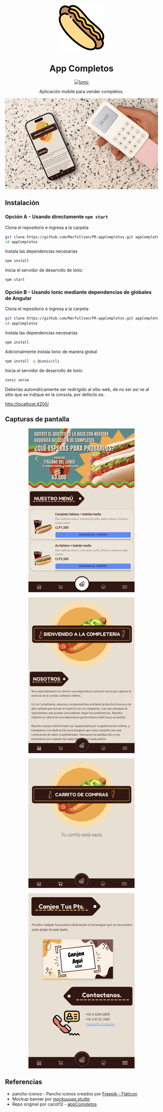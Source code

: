 <p align="center">
    <img src="./docs/img/hot-dog.png" alt="Icon" width="150">
</p>

<div align="center">

# App Completos

[![Ionic](https://img.shields.io/badge/Ionic-Angular-red.svg)](https://ionicframework.com/docs/angular/overview)

</div>

<p align="center">
  Aplicación mobile para vender completos.
</p>

<p align="center">
    <img src="./docs/img/completos_banner.png" alt="banner" width="750">
</p>

## Instalación

### Opción A - Usando directamente `npm start`

Clona el repositorio e ingresa a la carpeta

``` bash
git clone https://github.com/Marfullsen/PR-appCompletos.git appCompletos
cd appCompletos
```

Instala las dependencias necesarias

``` bash
npm install
```

Inicia el servidor de desarrollo de Ionic

``` bash
npm start
```

### Opción B - Usando Ionic mediante dependencias de globales de Angular

Clona el repositorio e ingresa a la carpeta

``` bash
git clone https://github.com/Marfullsen/PR-appCompletos.git appCompletos
cd appCompletos
```

Instala las dependencias necesarias

``` bash
npm install
```

Adicionalmente instala Ionic de manera global

``` bash
npm install -g @ionic/cli
```

Inicia el servidor de desarrollo de Ionic

``` bash
ionic serve
```

Deberías automáticamente ser redirigido al sitio web, de no ser así ve al sitio que se indique en la consola, por defecto es:

[http://localhost:4200/]()

## Capturas de pantalla

<p align="center">
    <img src="./docs/img/main_site_mobile.png" alt="Screenshot main site" width="350">
</p>

<p align="center">
    <img src="./docs/img/home_site_mobile.png" alt="Screenshot home site" width="350">
</p>

<p align="center">
    <img src="./docs/img/carrito_mobile.png" alt="Screenshot chart" width="350">
</p>

<p align="center">
    <img src="./docs/img/puntos_y_contacto_mobile.png" alt="Screenshot points and contact" width="350">
</p>

## Referencias

- pancho iconos - Pancho iconos creados por [Freepik - Flaticon](https://www.flaticon.es/iconos-gratis/pancho)
- Mockup banner por [mockuuups.studio](https://mockuuups.studio/collection/free-smartphone-mockup-with-credit-card-terminal/)
- Repo original por cacot12 - [appCompletos](https://github.com/cacot12/appCompletos)
